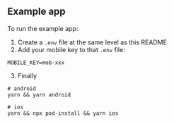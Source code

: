 ## Example app

To run the example app:

1. Create a `.env` file at the same level as this README
2. Add your mobile key to that `.env` file:

```shell
MOBILE_KEY=mob-xxx
```

3.  Finally

```shell
# android
yarn && yarn android

# ios
yarn && npx pod-install && yarn ios
```

